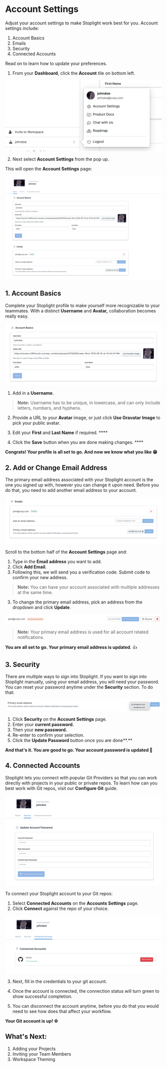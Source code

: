 

# Account Settings

Adjust your account settings to make Stoplight work best for you. Account settings include: 

1. Account Basics 
2. Emails
3. Security 
4. Connected Accounts

Read on to learn how to update your preferences. 

1. From your **Dashboard**, click the **Account** tile on bottom left. 

![Account Settings](../assets/images/accsettings1.png)

2. Next select **Account Settings** from the pop up. 

This will open the **Account Settings** page: 

![Account Settings](../assets/images/accsettings2.png)


## 1. Account Basics

Complete your Stoplight profile to make yourself more recognizable to your teammates. With a distinct **Username** and **Avatar,** collaboration becomes really easy. 

![Account Settings](../assets/images/accsettings3.png)

1. Add in a **Username**. 

> **Note:** Username has to be unique, in lowercase, and can only include letters, numbers,  and hyphens. 

2. Provide a URL to your **Avatar** image, or just click **Use Gravatar Image** to pick your public avatar. 

3. Edit your **First** and **Last Name** if required. ****

4. Click the **Save** button when you are done making changes. ****

**Congrats! Your profile is all set to go. And now we know what you like 😁**

## 2. Add or Change Email Address

The primary email address associated with your Stoplight account is the one you signed up with, however you can change it upon need. Before you do that, you need to add another email address to your account. 

![Account Settings](../assets/images/accsettings4.png)

Scroll to the bottom half of the **Account Settings** page and: 

1. Type in the **Email address** you want to add. 
2. Click **Add Email.** 
3. Following this, we will send you a verification code. Submit code to confirm your new address. 

    

> **Note:** You can have your account associated with multiple addresses at the same time.

3. To change the primary email address, pick an address from the dropdown and click **Update**. 

![Account Settings](../assets/images/accsettings5.png)

> **Note:** Your primary email address is used for all account related notifications. 

**You are all set to go. Your primary email address is updated**. 👍

## 3. Security

There are multiple ways to sign into Stoplight. If you want to sign into Stoplight manually, using your email address, you will need your password. You can reset your password anytime under the **Security** section. To do that:

![Account Settings](../assets/images/accsettings6.png)

1. Click **Security** on the **Account Settings** page. 
2. Enter your **current password.** 
3. Then your **new password.** 
4. Re-enter to confirm your selection. 
5. Click the **Update Password** button once you are done**.** 

**And that's it. You are good to go. Your account password is updated 🔐**

## 4. **Connected Accounts**

Stoplight lets you connect with popular Git Providers so that you can work directly with projects in your public or private repos. To learn how can you best work with Git repos, visit our **Configure Git** guide. 

![Account Settings](../assets/images/accsettings7.png)

To connect your Stoplight account to your Git repos: 

1. Select **Connected Accounts** on the **Accounts Settings** page. 
2. Click **Connect** against the repo of your choice. 

![Account Settings](../assets/images/accsettings8.png)

3. Next, fill in the credentials to your git account. 

4. Once the account is connected, the connection status will turn green to show successful completion. 

5. You can disconnect the account anytime, before you do that you would need to see how does that affect your workflow. 

**Your Git account is up! ⚙️**

## What's Next:

1. Adding your Projects 
2. Inviting your Team Members
3. Workspace Theming